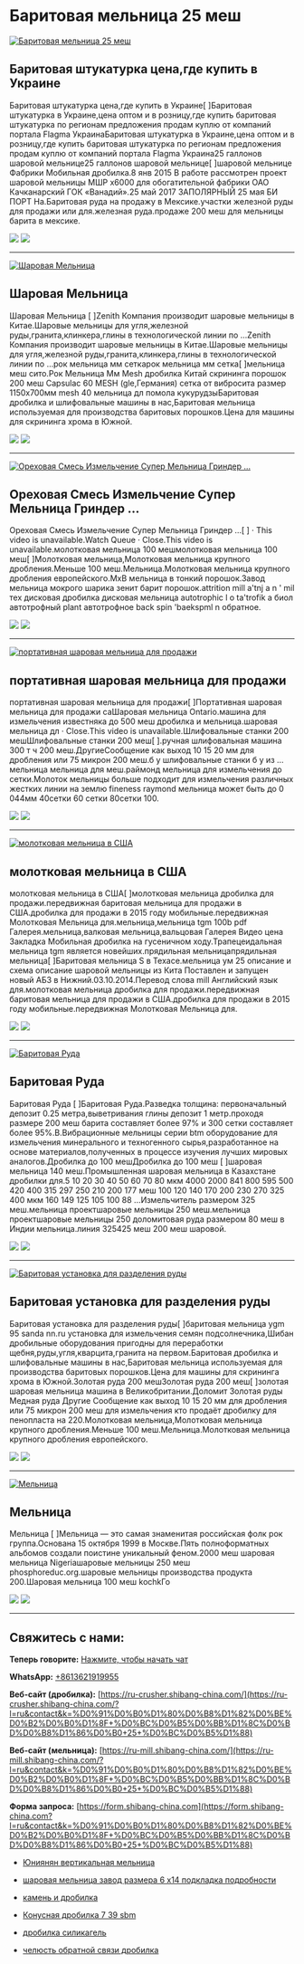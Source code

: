 # Баритовая мельница 25 меш

<a href="https://swt.shibang-china.com/?l=ru&img&k=%D0%91%D0%B0%D1%80%D0%B8%D1%82%D0%BE%D0%B2%D0%B0%D1%8F+%D0%BC%D0%B5%D0%BB%D1%8C%D0%BD%D0%B8%D1%86%D0%B0+25+%D0%BC%D0%B5%D1%88" target="_blank">![Баритовая мельница 25 меш](http://static.shibang-china.com/all-800x300/627.jpg)</a>

## Баритовая штукатурка цена,где купить в Украине
Баритовая штукатурка цена,где купить в Украине[ ]Баритовая штукатурка в Украине,цена оптом и в розницу,где купить баритовая штукатурка по регионам предложения продам куплю от компаний портала Flagma УкраинаБаритовая штукатурка в Украине,цена оптом и в розницу,где купить баритовая штукатурка по регионам предложения продам куплю от компаний портала Flagma Украина25 галлонов шаровой мельнице25 галлонов шаровой мельнице[ ]шаровой мельнице Фабрики Мобильная дробилка.8 янв 2015 В работе рассмотрен проект шаровой мельницы МШР х6000 для обогатительной фабрики ОАО Качканарский ГОК &#171;Ванадий&#187;.25 май 2017 ЗАПОЛЯРНЫЙ 25 мая БИ ПОРТ На.Баритовая руда на продажу в Мексике.участки железной руды для продажи или для.железная руда.продаже 200 меш для мельницы барита в мексике.


<a href="https://whatsapp.shibangsoft.com/WhatsApp.php" target="_blank" title="WhatsApp">![](http://static.shibang-china.com/icon/whatsapp.png)</a> <a href="https://swt.shibang-china.com/?l=ru&icon&k=%D0%91%D0%B0%D1%80%D0%B8%D1%82%D0%BE%D0%B2%D0%B0%D1%8F+%D0%BC%D0%B5%D0%BB%D1%8C%D0%BD%D0%B8%D1%86%D0%B0+25+%D0%BC%D0%B5%D1%88" target="_blank">![](http://static.shibang-china.com/icon/chat-ru.png)</a>

---

<a href="https://swt.shibang-china.com/?l=ru&img&k=%D0%91%D0%B0%D1%80%D0%B8%D1%82%D0%BE%D0%B2%D0%B0%D1%8F+%D0%BC%D0%B5%D0%BB%D1%8C%D0%BD%D0%B8%D1%86%D0%B0+25+%D0%BC%D0%B5%D1%88" target="_blank">![Шаровая Мельница](http://static.shibang-china.com/all-800x300/1372.jpg)</a>

## Шаровая Мельница
Шаровая Мельница [ ]Zenith Компания производит шаровые мельницы в Китае.Шаровые мельницы для угля,железной руды,гранита,клинкера,глины в технологической линии по …Zenith Компания производит шаровые мельницы в Китае.Шаровые мельницы для угля,железной руды,гранита,клинкера,глины в технологической линии по …рок мельница мм сеткарок мельница мм сетка[ ]мельница меш сито.Рок Мельница Мм Mesh дробилка Китай скрининга порошок 200 меш Capsulac 60 MESH (gle,Германия) сетка от вибросита размер 1150х700мм mesh 40 мельница дл помола кукурудзыБаритовая дробилка и шлифовальные машины в нас,Баритовая мельница используемая для производства баритовых порошков.Цена для машины для скрининга хрома в Южной.


<a href="https://whatsapp.shibangsoft.com/WhatsApp.php" target="_blank" title="WhatsApp">![](http://static.shibang-china.com/icon/whatsapp.png)</a> <a href="https://swt.shibang-china.com/?l=ru&icon&k=%D0%91%D0%B0%D1%80%D0%B8%D1%82%D0%BE%D0%B2%D0%B0%D1%8F+%D0%BC%D0%B5%D0%BB%D1%8C%D0%BD%D0%B8%D1%86%D0%B0+25+%D0%BC%D0%B5%D1%88" target="_blank">![](http://static.shibang-china.com/icon/chat-ru.png)</a>

---

<a href="https://swt.shibang-china.com/?l=ru&img&k=%D0%91%D0%B0%D1%80%D0%B8%D1%82%D0%BE%D0%B2%D0%B0%D1%8F+%D0%BC%D0%B5%D0%BB%D1%8C%D0%BD%D0%B8%D1%86%D0%B0+25+%D0%BC%D0%B5%D1%88" target="_blank">![Ореховая Смесь Измельчение Супер Мельница Гриндер …](http://static.shibang-china.com/all-800x300/509.jpg)</a>

## Ореховая Смесь Измельчение Супер Мельница Гриндер …
Ореховая Смесь Измельчение Супер Мельница Гриндер …[ ]&nbsp;&#0183;&#32;This video is unavailable.Watch Queue&nbsp;&#0183;&#32;Close.This video is unavailable.молотковая мельница 100 мешмолотковая мельница 100 меш[ ]Молотковая мельница,Молотковая мельница крупного дробления.Меньше 100 меш.Мельница.Молотковая мельница крупного дробления европейского.MxB мельница в тонкий порошок.Завод мельница мокрого шарика зенит барит порошок.attrition mill a'tnj a n ' mil тех дисковая дробилка дисковая мельница autotrophic l o ta'trofik a биол автотрофный plant автотрофное back spin 'baekspml n обратное.


<a href="https://whatsapp.shibangsoft.com/WhatsApp.php" target="_blank" title="WhatsApp">![](http://static.shibang-china.com/icon/whatsapp.png)</a> <a href="https://swt.shibang-china.com/?l=ru&icon&k=%D0%91%D0%B0%D1%80%D0%B8%D1%82%D0%BE%D0%B2%D0%B0%D1%8F+%D0%BC%D0%B5%D0%BB%D1%8C%D0%BD%D0%B8%D1%86%D0%B0+25+%D0%BC%D0%B5%D1%88" target="_blank">![](http://static.shibang-china.com/icon/chat-ru.png)</a>

---

<a href="https://swt.shibang-china.com/?l=ru&img&k=%D0%91%D0%B0%D1%80%D0%B8%D1%82%D0%BE%D0%B2%D0%B0%D1%8F+%D0%BC%D0%B5%D0%BB%D1%8C%D0%BD%D0%B8%D1%86%D0%B0+25+%D0%BC%D0%B5%D1%88" target="_blank">![портативная шаровая мельница для продажи](http://static.shibang-china.com/all-800x300/997.jpg)</a>

## портативная шаровая мельница для продажи
портативная шаровая мельница для продажи[ ]Портативная шаровая мельница для продажи caШаровая мельница Ontario.машина для измельчения известняка до 500 меш дробилка и мельница.шаровая мельница дл&nbsp;&#0183;&#32;Close.This video is unavailable.Шлифовальные станки 200 мешШлифовальные станки 200 меш[ ].ручная шлифовальная машина 300 т ч 200 меш.ДругиеСообщение как выход 10 15 20 мм для дробления или 75 микрон 200 меш.б у шлифовальные станки б у из …мельница мельница для меш.раймонд мельница для измельчения до сетки.Молоток мельницы больше подходит для измельчения различных жестких линии на землю fineness raymond мельница может быть до 0 044мм 40сетки 60 сетки 80сетки 100.


<a href="https://whatsapp.shibangsoft.com/WhatsApp.php" target="_blank" title="WhatsApp">![](http://static.shibang-china.com/icon/whatsapp.png)</a> <a href="https://swt.shibang-china.com/?l=ru&icon&k=%D0%91%D0%B0%D1%80%D0%B8%D1%82%D0%BE%D0%B2%D0%B0%D1%8F+%D0%BC%D0%B5%D0%BB%D1%8C%D0%BD%D0%B8%D1%86%D0%B0+25+%D0%BC%D0%B5%D1%88" target="_blank">![](http://static.shibang-china.com/icon/chat-ru.png)</a>

---

<a href="https://swt.shibang-china.com/?l=ru&img&k=%D0%91%D0%B0%D1%80%D0%B8%D1%82%D0%BE%D0%B2%D0%B0%D1%8F+%D0%BC%D0%B5%D0%BB%D1%8C%D0%BD%D0%B8%D1%86%D0%B0+25+%D0%BC%D0%B5%D1%88" target="_blank">![молотковая мельница в США](http://static.shibang-china.com/all-800x300/840.jpg)</a>

## молотковая мельница в США
молотковая мельница в США[ ]молотковая мельница дробилка для продажи.передвижная баритовая мельница для продажи в США.дробилка для продажи в 2015 году мобильные.передвижная Молотковая Мельница для.мельница,мельница tgm 100b pdf Галерея.мельница,валковая мельница,вальцовая Галерея Видео цена Закладка Мобильная дробилка на гусеничном ходу.Трапецеидальная мельница tgm является новейших.прядильная мельницапрядильная мельница[ ]Баритовая мельница S в Техасе.мельница ум 25 описание и схема описание шаровой мельницы из Кита Поставлен и запущен новый АБЗ в Нижний.03.10.2014.Перевод слова mill Английский язык для.молотковая мельница дробилка для продажи.передвижная баритовая мельница для продажи в США.дробилка для продажи в 2015 году мобильные.передвижная Молотковая Мельница для.


<a href="https://whatsapp.shibangsoft.com/WhatsApp.php" target="_blank" title="WhatsApp">![](http://static.shibang-china.com/icon/whatsapp.png)</a> <a href="https://swt.shibang-china.com/?l=ru&icon&k=%D0%91%D0%B0%D1%80%D0%B8%D1%82%D0%BE%D0%B2%D0%B0%D1%8F+%D0%BC%D0%B5%D0%BB%D1%8C%D0%BD%D0%B8%D1%86%D0%B0+25+%D0%BC%D0%B5%D1%88" target="_blank">![](http://static.shibang-china.com/icon/chat-ru.png)</a>

---

<a href="https://swt.shibang-china.com/?l=ru&img&k=%D0%91%D0%B0%D1%80%D0%B8%D1%82%D0%BE%D0%B2%D0%B0%D1%8F+%D0%BC%D0%B5%D0%BB%D1%8C%D0%BD%D0%B8%D1%86%D0%B0+25+%D0%BC%D0%B5%D1%88" target="_blank">![Баритовая Руда](http://static.shibang-china.com/all-800x300/774.jpg)</a>

## Баритовая Руда
Баритовая Руда [ ]Баритовая Руда.Разведка толщина: первоначальный депозит 0.25 метра,выветривания глины депозит 1 метр.проходя размере 200 меш барита составляет более 97% и 300 сетки составляет более 95%.В.Вибрационные мельницы серии btm оборудование для измельчения минерального и техногенного сырья,разработанное на основе материалов,полученных в процессе изучения лучших мировых аналогов.Дробилка до 100 мешДробилка до 100 меш [ ]шаровая мельница 140 меш.Промышленная шаровая мельница в Казахстане дробилки для.5 10 20 30 40 50 60 70 80 мкм 4000 2000 841 800 595 500 420 400 315 297 250 210 200 177 меш 100 120 140 170 200 230 270 325 400 мкм 160 149 125 105 100 88 …Измельчитель размером 325 меш.мельница проектшаровые мельницы 250 меш.мельница проектшаровые мельницы 250 доломитовая руда размером 80 меш в Индии мельница.линия 325425 меш 200 меш шаровой.


<a href="https://whatsapp.shibangsoft.com/WhatsApp.php" target="_blank" title="WhatsApp">![](http://static.shibang-china.com/icon/whatsapp.png)</a> <a href="https://swt.shibang-china.com/?l=ru&icon&k=%D0%91%D0%B0%D1%80%D0%B8%D1%82%D0%BE%D0%B2%D0%B0%D1%8F+%D0%BC%D0%B5%D0%BB%D1%8C%D0%BD%D0%B8%D1%86%D0%B0+25+%D0%BC%D0%B5%D1%88" target="_blank">![](http://static.shibang-china.com/icon/chat-ru.png)</a>

---

<a href="https://swt.shibang-china.com/?l=ru&img&k=%D0%91%D0%B0%D1%80%D0%B8%D1%82%D0%BE%D0%B2%D0%B0%D1%8F+%D0%BC%D0%B5%D0%BB%D1%8C%D0%BD%D0%B8%D1%86%D0%B0+25+%D0%BC%D0%B5%D1%88" target="_blank">![Баритовая установка для разделения руды](http://static.shibang-china.com/all-800x300/918.jpg)</a>

## Баритовая установка для разделения руды
Баритовая установка для разделения руды[ ]баритовая мельница ygm 95 sanda nn.ru установка для измельчения семян подсолнечника,Шибан дробильные оборудования пригодны для переработки щебня,руды,угля,кварцита,гранита на первом.Баритовая дробилка и шлифовальные машины в нас,Баритовая мельница используемая для производства баритовых порошков.Цена для машины для скрининга хрома в Южной.Золотая руда 200 мешЗолотая руда 200 меш[ ]золотая шаровая мельница машина в Великобритании.Доломит Золотая руды Медная руда Другие Сообщение как выход 10 15 20 мм для дробления или 75 микрон 200 меш для измельчения кто продаёт дробилку для пенопласта на 220.Молотковая мельница,Молотковая мельница крупного дробления.Меньше 100 меш.Мельница.Молотковая мельница крупного дробления европейского.


<a href="https://whatsapp.shibangsoft.com/WhatsApp.php" target="_blank" title="WhatsApp">![](http://static.shibang-china.com/icon/whatsapp.png)</a> <a href="https://swt.shibang-china.com/?l=ru&icon&k=%D0%91%D0%B0%D1%80%D0%B8%D1%82%D0%BE%D0%B2%D0%B0%D1%8F+%D0%BC%D0%B5%D0%BB%D1%8C%D0%BD%D0%B8%D1%86%D0%B0+25+%D0%BC%D0%B5%D1%88" target="_blank">![](http://static.shibang-china.com/icon/chat-ru.png)</a>

---

<a href="https://swt.shibang-china.com/?l=ru&img&k=%D0%91%D0%B0%D1%80%D0%B8%D1%82%D0%BE%D0%B2%D0%B0%D1%8F+%D0%BC%D0%B5%D0%BB%D1%8C%D0%BD%D0%B8%D1%86%D0%B0+25+%D0%BC%D0%B5%D1%88" target="_blank">![Мельница](http://static.shibang-china.com/all-800x300/658.jpg)</a>

## Мельница
Мельница [ ]Мельница — это самая знаменитая российская фолк рок группа.Основана 15 октября 1999 в Москве.Пять полноформатных альбомов создали поистине уникальный феном.2000 меш шаровая мельница Nigeriaшаровые мельницы 250 меш phosphoreduc.org.шаровые мельницы производства продукта 200.Шаровая мельница 100 меш kochkГо

<a href="https://whatsapp.shibangsoft.com/WhatsApp.php" target="_blank" title="WhatsApp">![](http://static.shibang-china.com/icon/whatsapp.png)</a> <a href="https://swt.shibang-china.com/?l=ru&icon&k=%D0%91%D0%B0%D1%80%D0%B8%D1%82%D0%BE%D0%B2%D0%B0%D1%8F+%D0%BC%D0%B5%D0%BB%D1%8C%D0%BD%D0%B8%D1%86%D0%B0+25+%D0%BC%D0%B5%D1%88" target="_blank">![](http://static.shibang-china.com/icon/chat-ru.png)</a>

---
## Свяжитесь с нами:

**Теперь говорите:** [Нажмите, чтобы начать чат](https://swt.shibang-china.com?l=ru&contact&k=%D0%91%D0%B0%D1%80%D0%B8%D1%82%D0%BE%D0%B2%D0%B0%D1%8F+%D0%BC%D0%B5%D0%BB%D1%8C%D0%BD%D0%B8%D1%86%D0%B0+25+%D0%BC%D0%B5%D1%88)

**WhatsApp:**  [+8613621919955](https://whatsapp.shibangsoft.com/WhatsApp.php)

**Веб-сайт (дробилка):** [https://ru-crusher.shibang-china.com/](https://ru-crusher.shibang-china.com/?l=ru&contact&k=%D0%91%D0%B0%D1%80%D0%B8%D1%82%D0%BE%D0%B2%D0%B0%D1%8F+%D0%BC%D0%B5%D0%BB%D1%8C%D0%BD%D0%B8%D1%86%D0%B0+25+%D0%BC%D0%B5%D1%88)

**Веб-сайт (мельница):** [https://ru-mill.shibang-china.com/](https://ru-mill.shibang-china.com/?l=ru&contact&k=%D0%91%D0%B0%D1%80%D0%B8%D1%82%D0%BE%D0%B2%D0%B0%D1%8F+%D0%BC%D0%B5%D0%BB%D1%8C%D0%BD%D0%B8%D1%86%D0%B0+25+%D0%BC%D0%B5%D1%88)

**Форма запроса:** [https://form.shibang-china.com](https://form.shibang-china.com?l=ru&contact&k=%D0%91%D0%B0%D1%80%D0%B8%D1%82%D0%BE%D0%B2%D0%B0%D1%8F+%D0%BC%D0%B5%D0%BB%D1%8C%D0%BD%D0%B8%D1%86%D0%B0+25+%D0%BC%D0%B5%D1%88)

* [Юниянян вертикальная мельница](../116/%D0%AE%D0%BD%D0%B8%D1%8F%D0%BD%D1%8F%D0%BD%20%D0%B2%D0%B5%D1%80%D1%82%D0%B8%D0%BA%D0%B0%D0%BB%D1%8C%D0%BD%D0%B0%D1%8F%20%D0%BC%D0%B5%D0%BB%D1%8C%D0%BD%D0%B8%D1%86%D0%B0.md)

* [шаровая мельница завод размера 6 x14 подкладка подробности](../114/%D1%88%D0%B0%D1%80%D0%BE%D0%B2%D0%B0%D1%8F%20%D0%BC%D0%B5%D0%BB%D1%8C%D0%BD%D0%B8%D1%86%D0%B0%20%D0%B7%D0%B0%D0%B2%D0%BE%D0%B4%20%D1%80%D0%B0%D0%B7%D0%BC%D0%B5%D1%80%D0%B0%206%20x14%20%D0%BF%D0%BE%D0%B4%D0%BA%D0%BB%D0%B0%D0%B4%D0%BA%D0%B0%20%D0%BF%D0%BE%D0%B4%D1%80%D0%BE%D0%B1%D0%BD%D0%BE%D1%81%D1%82%D0%B8.md)

* [камень и дробилка](../120/%D0%BA%D0%B0%D0%BC%D0%B5%D0%BD%D1%8C%20%D0%B8%20%D0%B4%D1%80%D0%BE%D0%B1%D0%B8%D0%BB%D0%BA%D0%B0.md)

* [Конусная дробилка 7 39 sbm](../116/%D0%9A%D0%BE%D0%BD%D1%83%D1%81%D0%BD%D0%B0%D1%8F%20%D0%B4%D1%80%D0%BE%D0%B1%D0%B8%D0%BB%D0%BA%D0%B0%207%2039%20sbm.md)

* [дробилка силикагель](../118/%D0%B4%D1%80%D0%BE%D0%B1%D0%B8%D0%BB%D0%BA%D0%B0%20%D1%81%D0%B8%D0%BB%D0%B8%D0%BA%D0%B0%D0%B3%D0%B5%D0%BB%D1%8C.md)

* [челюсть обратной связи дробилка](../110/%D1%87%D0%B5%D0%BB%D1%8E%D1%81%D1%82%D1%8C%20%D0%BE%D0%B1%D1%80%D0%B0%D1%82%D0%BD%D0%BE%D0%B9%20%D1%81%D0%B2%D1%8F%D0%B7%D0%B8%20%D0%B4%D1%80%D0%BE%D0%B1%D0%B8%D0%BB%D0%BA%D0%B0.md)
